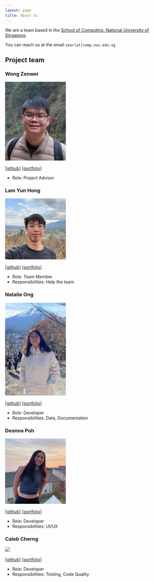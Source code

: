 ```yaml
---
layout: page
title: About Us
---
```


We are a team based in the [School of Computing, National University of Singapore](https://www.comp.nus.edu.sg).

You can reach us at the email `seer[at]comp.nus.edu.sg`

## Project team

### Wong Zenwei

<img src="images/zeotheburrito.png" width="200px">

[[github](https://github.com/zeotheburrito)]
[[portfolio](team/zeotheburrito.md)]

* Role: Project Advisor

### Lam Yun Hong

<img src="images/m0destly.png" width="200px">

[[github](https://github.com/m0destly)]
[[portfolio](team/m0destly.md)]

* Role: Team Member
* Responsibilities: Help the team

### Natalie Ong

<img src="images/nat-ong555.png" width="200px">

[[github](http://github.com/nat-ong555)] [[portfolio](team/nat-ong555.md)]

* Role: Developer
* Responsibilities: Data, Documentation

### Deanna Poh

<img src="images/deannapoh.png" width="200px">

[[github](http://github.com/deannapoh)]
[[portfolio](team/deannapoh.md)]

* Role: Developer
* Responsibilities: UI/UX

### Caleb Cherng

<img src="images/ditzchann.png" width="200px">

[[github](http://github.com/ditzchann)]
[[portfolio](team/ditzchann.md)]

* Role: Developer
* Responsibilities: Testing, Code Quality
